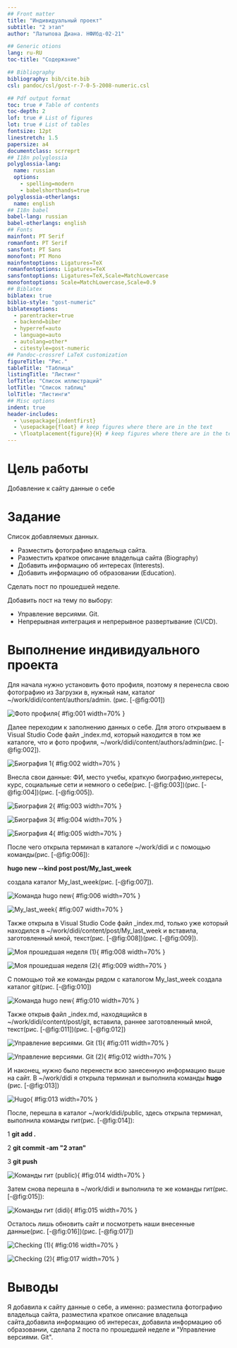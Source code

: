```yaml
---
## Front matter
title: "Индивидуальный проект"
subtitle: "2 этап"
author: "Латыпова Диана. НФИбд-02-21"

## Generic otions
lang: ru-RU
toc-title: "Содержание"

## Bibliography
bibliography: bib/cite.bib
csl: pandoc/csl/gost-r-7-0-5-2008-numeric.csl

## Pdf output format
toc: true # Table of contents
toc-depth: 2
lof: true # List of figures
lot: true # List of tables
fontsize: 12pt
linestretch: 1.5
papersize: a4
documentclass: scrreprt
## I18n polyglossia
polyglossia-lang:
  name: russian
  options:
	- spelling=modern
	- babelshorthands=true
polyglossia-otherlangs:
  name: english
## I18n babel
babel-lang: russian
babel-otherlangs: english
## Fonts
mainfont: PT Serif
romanfont: PT Serif
sansfont: PT Sans
monofont: PT Mono
mainfontoptions: Ligatures=TeX
romanfontoptions: Ligatures=TeX
sansfontoptions: Ligatures=TeX,Scale=MatchLowercase
monofontoptions: Scale=MatchLowercase,Scale=0.9
## Biblatex
biblatex: true
biblio-style: "gost-numeric"
biblatexoptions:
  - parentracker=true
  - backend=biber
  - hyperref=auto
  - language=auto
  - autolang=other*
  - citestyle=gost-numeric
## Pandoc-crossref LaTeX customization
figureTitle: "Рис."
tableTitle: "Таблица"
listingTitle: "Листинг"
lofTitle: "Список иллюстраций"
lotTitle: "Список таблиц"
lolTitle: "Листинги"
## Misc options
indent: true
header-includes:
  - \usepackage{indentfirst}
  - \usepackage{float} # keep figures where there are in the text
  - \floatplacement{figure}{H} # keep figures where there are in the text
---
```


# Цель работы

Добавление к сайту данные о себе

# Задание

Список добавляемых данных.
- Разместить фотографию владельца сайта.
- Разместить краткое описание владельца сайта (Biography)
- Добавить информацию об интересах (Interests).
- Добавить информацию об образовании (Education).

Сделать пост по прошедшей неделе.

Добавить пост на тему по выбору:
- Управление версиями. Git.
- Непрерывная интеграция и непрерывное развертывание (CI/CD).

# Выполнение индивидуального проекта

Для начала нужно установить фото профиля, поэтому я перенесла свою фотографию из Загрузки в, нужный нам, каталог ~/work/didi/content/authors/admin. (рис. [-@fig:001])

![Фото профиля](image/1%20avatar.png){ #fig:001 width=70% }

Далее переходим к заполнению данных о себе. Для этого открываем в Visual Studio Code файл _index.md, который находится в том же каталоге, что и фото профиля, ~/work/didi/content/authors/admin(рис. [-@fig:002]). 

![Биография 1](image/2%20bio%201.png){ #fig:002 width=70% }

Внесла свои данные: ФИ, место учебы, краткую биографию,интересы, курс, социальные сети и немного о себе(рис. [-@fig:003])(рис. [-@fig:004])(рис. [-@fig:005]).

![Биография 2](image/2%20bio%202.png){ #fig:003 width=70% }

![Биография 3](image/2%20bio%203.png){ #fig:004 width=70% }

![Биография 4](image/2%20bio%204.png){ #fig:005 width=70% }

После чего открыла терминал в каталоге ~/work/didi и с помощью команды(рис. [-@fig:006]): 

**hugo new --kind post post/My_last_week**

создала каталог My_last_week(рис. [-@fig:007]).

![Команда hugo new](image/3%20my%20last%20week%201.png){ #fig:006 width=70% }

![My_last_week](image/3%20last%20week%202.png){ #fig:007 width=70% }

Также открыла в Visual Studio Code файл _index.md, только уже который находился в ~/work/didi/content/post/My_last_week и вставила, заготовленный мной, текст(рис. [-@fig:008])(рис. [-@fig:009]).

![Моя прошедшая неделя (1)](image/4%20last%201.png){ #fig:008 width=70% }

![Моя прошедшая неделя (2)](image/4%20last%202.png){ #fig:009 width=70% }

С помощью той же команды рядом с каталогом My_last_week создала каталог git(рис. [-@fig:010])

![Команда hugo new](image/5%20git.png){ #fig:010 width=70% }

Также открыв файл _index.md, находящийся в ~/work/didi/content/post/git, вставила, раннее заготовленный мной, текст(рис. [-@fig:011])(рис. [-@fig:012])

![Управление версиями. Git (1)](image/6%20git%201.png){ #fig:011 width=70% }

![Управление версиями. Git (2)](image/6%20git%202.png){ #fig:012 width=70% }

И наконец, нужно было перенести всю занесенную информацию выше на сайт. В ~/work/didi я открыла терминал и выполнила команды **hugo**  (рис. [-@fig:013])

![Hugo](image/7%20hugo.png){ #fig:013 width=70% }

После, перешла в каталог ~/work/didi/public, здесь открыла терминал, выполнила команды гит(рис. [-@fig:014]):

1  **git add .**

2  **git commit -am "2 этап"**

3  **git push**

![Команды гит (public)](image/8%20public.png){ #fig:014 width=70% }

Затем снова перешла в ~/work/didi и выполнила те же команды гит(рис. [-@fig:015]):

![Команды гит (didi)](image/9%20didi.png){ #fig:015 width=70% }

Осталось лишь обновить сайт и посмотреть наши внесенные данные(рис. [-@fig:016])(рис. [-@fig:017])

![Checking (1)](image/10%20done%201.png){ #fig:016 width=70% }

![Checking (2)](image/10%20done%202.png){ #fig:017 width=70% }

# Выводы

Я добавила к сайту данные о себе, а именно: разместила фотографию владельца сайта, разместила краткое описание владельца сайта,добавила информацию об интересах, добавила информацию об образовании, сделала 2 поста по прошедшей неделе и "Управление версиями. Git".
